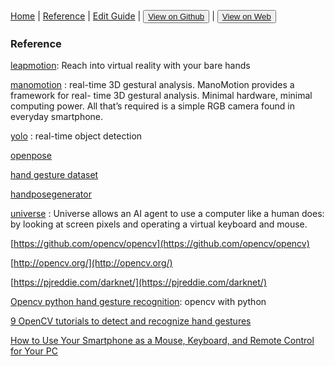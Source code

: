 [Home](/README.md) | [Reference](/reference.md) | [Edit Guide](/editguide.md) | <button class="nav" ><a href="https://github.com/whatifif/handgesture/">View on Github</a></button>  |  <button class="nav" ><a href="https://whatifif.github.io/handgesture/">View on Web</a></button>

### Reference
[leapmotion](https://www.leapmotion.com/): Reach into virtual reality with your bare hands

[manomotion](https://www.manomotion.com/get-started/) : real-time 3D gestural analysis. 
ManoMotion provides a framework for real- time 3D gestural analysis. Minimal hardware, minimal computing power. All that’s required is a simple RGB camera found in everyday smartphone.

[yolo](https://pjreddie.com/darknet/yolo/) : real-time object detection

[openpose](https://github.com/CMU-Perceptual-Computing-Lab/openpose#installation-reinstallation-and-uninstallation)

[hand gesture dataset](http://lttm.dei.unipd.it/downloads/gesture/)

[handposegenerator](http://lttm.dei.unipd.it/downloads/handposegenerator/index.html)

[universe](https://blog.openai.com/universe/) : Universe allows an AI agent to use a computer like a human does: by looking at screen pixels and operating a virtual keyboard and mouse. 

[https://github.com/opencv/opencv](https://github.com/opencv/opencv)

[http://opencv.org/](http://opencv.org/)

[https://pjreddie.com/darknet/](https://pjreddie.com/darknet/)

[Opencv python hand gesture recognition](http://creat-tabu.blogspot.com.au/2013/08/opencv-python-hand-gesture-recognition.html): opencv with python

[9 OpenCV tutorials to detect and recognize hand gestures](https://www.intorobotics.com/9-opencv-tutorials-hand-gesture-detection-recognition/)

[How to Use Your Smartphone as a Mouse, Keyboard, and Remote Control for Your PC](https://www.howtogeek.com/240794/how-to-use-your-smartphone-as-a-mouse-keyboard-and-remote-control-for-your-pc/)


